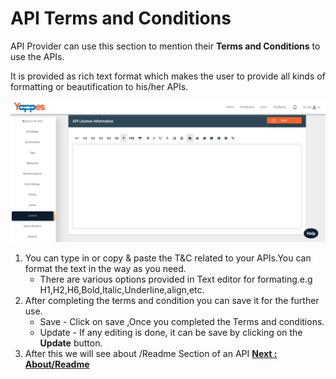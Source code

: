 API Terms and Conditions
========================

API Provider can use this section to mention their **Terms and Conditions**
to use the APIs. 

It is provided as rich text format which makes the user
to provide all kinds of formatting or beautification to his/her APIs.

![](images/new_api/api_terms_cond.png)

1.  You can type in or copy & paste the T&C related to your APIs.You can
    format the text in the way as you need. 
    -   There are various options provided in Text editor for formating.e.g H1,H2,H6,Bold,Italic,Underline,align,etc.
2.  After completing the terms and condition you can save it for the
    further use.
    -   Save - Click on save ,Once you completed the Terms and
        conditions.
    -   Update - If any editing is done, it can be save by clicking on
        the **Update** button.
3.  After this we will see about /Readme Section of an API [**Next :
    About/Readme**](about.md)
